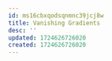 ```yaml
---
id: ms16cbxqodsqnmnc39jcj8w
title: Vanishing Gradients
desc: ''
updated: 1724626726020
created: 1724626726020
---
```

